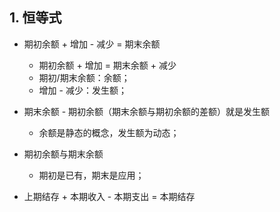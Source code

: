 ## 1. 恒等式

- 期初余额 + 增加 - 减少 = 期末余额
    - 期初余额 + 增加 = 期末余额 + 减少 
    - 期初/期末余额：余额；
    - 增加 - 减少：发生额；

- 期末余额 - 期初余额（期末余额与期初余额的差额）就是发生额
    - 余额是静态的概念，发生额为动态；

- 期初余额与期末余额
    - 期初是已有，期末是应用；

- 上期结存 + 本期收入 - 本期支出 = 本期结存


